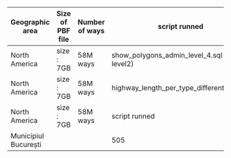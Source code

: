 | Geographic area     | Size of PBF file  | Number of ways  | script runned | Execution Time (seconds) |
|---------------------|-------------------|-----------------|---------------|--------------------------|
| North America       | size : 7GB  | 58M ways  | show_polygons_admin_level_4.sql (for level2) |  303 |
| North America       | size : 7GB  | 58M ways  | highway_length_per_type_different_attr.sql | 588  |
| North America       | size : 7GB  | 58M ways  | script runned |  Execution Run |
| Municipiul București |   |   | 505   |   |



